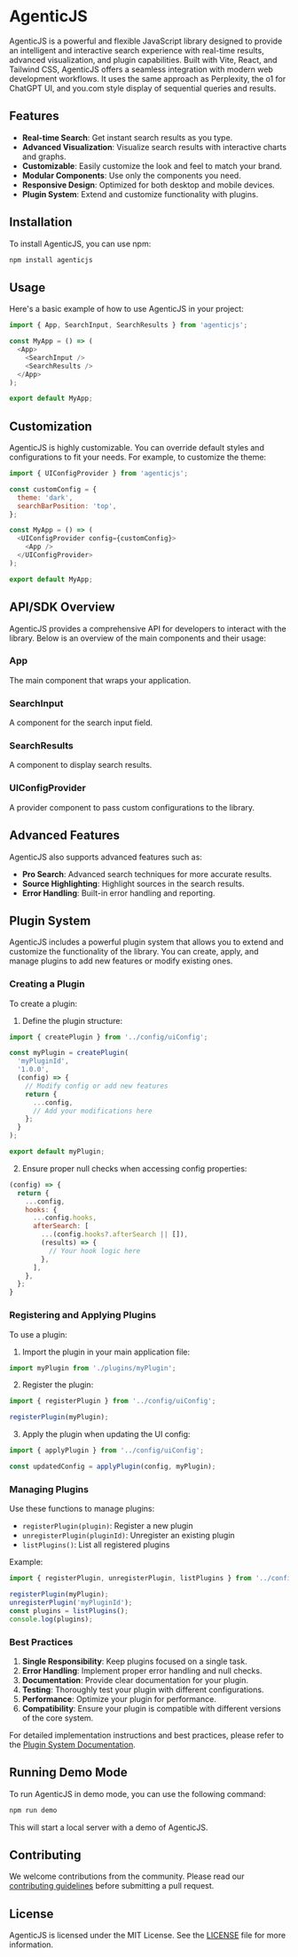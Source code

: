 # AgenticJS

AgenticJS is a powerful and flexible JavaScript library designed to provide an intelligent and interactive search experience with real-time results, advanced visualization, and plugin capabilities. Built with Vite, React, and Tailwind CSS, AgenticJS offers a seamless integration with modern web development workflows. It uses the same approach as Perplexity, the o1 for ChatGPT UI, and you.com style display of sequential queries and results.

## Features

- **Real-time Search**: Get instant search results as you type.
- **Advanced Visualization**: Visualize search results with interactive charts and graphs.
- **Customizable**: Easily customize the look and feel to match your brand.
- **Modular Components**: Use only the components you need.
- **Responsive Design**: Optimized for both desktop and mobile devices.
- **Plugin System**: Extend and customize functionality with plugins.

## Installation

To install AgenticJS, you can use npm:

```sh
npm install agenticjs
```

## Usage

Here's a basic example of how to use AgenticJS in your project:

```javascript
import { App, SearchInput, SearchResults } from 'agenticjs';

const MyApp = () => (
  <App>
    <SearchInput />
    <SearchResults />
  </App>
);

export default MyApp;
```

## Customization

AgenticJS is highly customizable. You can override default styles and configurations to fit your needs. For example, to customize the theme:

```javascript
import { UIConfigProvider } from 'agenticjs';

const customConfig = {
  theme: 'dark',
  searchBarPosition: 'top',
};

const MyApp = () => (
  <UIConfigProvider config={customConfig}>
    <App />
  </UIConfigProvider>
);

export default MyApp;
```

## API/SDK Overview

AgenticJS provides a comprehensive API for developers to interact with the library. Below is an overview of the main components and their usage:

### App

The main component that wraps your application.

### SearchInput

A component for the search input field.

### SearchResults

A component to display search results.

### UIConfigProvider

A provider component to pass custom configurations to the library.

## Advanced Features

AgenticJS also supports advanced features such as:

- **Pro Search**: Advanced search techniques for more accurate results.
- **Source Highlighting**: Highlight sources in the search results.
- **Error Handling**: Built-in error handling and reporting.

## Plugin System

AgenticJS includes a powerful plugin system that allows you to extend and customize the functionality of the library. You can create, apply, and manage plugins to add new features or modify existing ones.

### Creating a Plugin

To create a plugin:

1. Define the plugin structure:

```javascript
import { createPlugin } from '../config/uiConfig';

const myPlugin = createPlugin(
  'myPluginId',
  '1.0.0',
  (config) => {
    // Modify config or add new features
    return {
      ...config,
      // Add your modifications here
    };
  }
);

export default myPlugin;
```

2. Ensure proper null checks when accessing config properties:

```javascript
(config) => {
  return {
    ...config,
    hooks: {
      ...config.hooks,
      afterSearch: [
        ...(config.hooks?.afterSearch || []),
        (results) => {
          // Your hook logic here
        },
      ],
    },
  };
}
```

### Registering and Applying Plugins

To use a plugin:

1. Import the plugin in your main application file:

```javascript
import myPlugin from './plugins/myPlugin';
```

2. Register the plugin:

```javascript
import { registerPlugin } from '../config/uiConfig';

registerPlugin(myPlugin);
```

3. Apply the plugin when updating the UI config:

```javascript
import { applyPlugin } from '../config/uiConfig';

const updatedConfig = applyPlugin(config, myPlugin);
```

### Managing Plugins

Use these functions to manage plugins:

- `registerPlugin(plugin)`: Register a new plugin
- `unregisterPlugin(pluginId)`: Unregister an existing plugin
- `listPlugins()`: List all registered plugins

Example:

```javascript
import { registerPlugin, unregisterPlugin, listPlugins } from '../config/uiConfig';

registerPlugin(myPlugin);
unregisterPlugin('myPluginId');
const plugins = listPlugins();
console.log(plugins);
```

### Best Practices

1. **Single Responsibility**: Keep plugins focused on a single task.
2. **Error Handling**: Implement proper error handling and null checks.
3. **Documentation**: Provide clear documentation for your plugin.
4. **Testing**: Thoroughly test your plugin with different configurations.
5. **Performance**: Optimize your plugin for performance.
6. **Compatibility**: Ensure your plugin is compatible with different versions of the core system.

For detailed implementation instructions and best practices, please refer to the [Plugin System Documentation](./src/docs/plugin_system.md).

## Running Demo Mode

To run AgenticJS in demo mode, you can use the following command:

```sh
npm run demo
```

This will start a local server with a demo of AgenticJS.

## Contributing

We welcome contributions from the community. Please read our [contributing guidelines](./CONTRIBUTING.md) before submitting a pull request.

## License

AgenticJS is licensed under the MIT License. See the [LICENSE](./LICENSE) file for more information.
